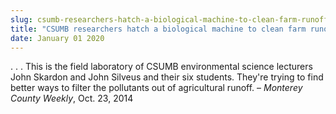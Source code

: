 ```yaml
---
slug: csumb-researchers-hatch-a-biological-machine-to-clean-farm-runoff
title: "CSUMB researchers hatch a biological machine to clean farm runoff"
date: January 01 2020
---
```


<p>. . . This is the field laboratory of CSUMB environmental science lecturers John Skardon and John Silveus and their six students. They're trying to find better ways to filter the pollutants out of agricultural runoff. – <em>Monterey County Weekly</em>, Oct. 23, 2014
</p>

